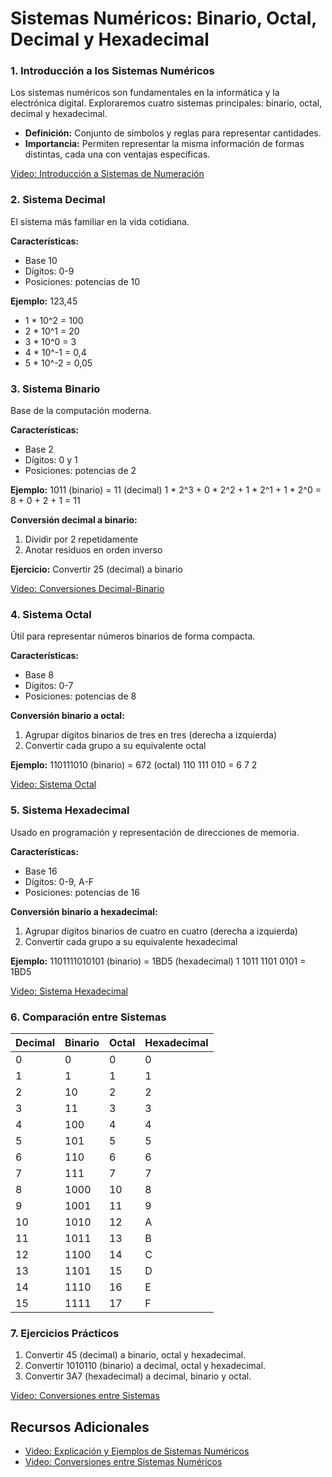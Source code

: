 # Sistemas Numéricos: Binario, Octal, Decimal y Hexadecimal



### 1. Introducción a los Sistemas Numéricos 

Los sistemas numéricos son fundamentales en la informática y la electrónica digital. Exploraremos cuatro sistemas principales: binario, octal, decimal y hexadecimal.

- **Definición:** Conjunto de símbolos y reglas para representar cantidades.
- **Importancia:** Permiten representar la misma información de formas distintas, cada una con ventajas específicas.

[Video: Introducción a Sistemas de Numeración](https://www.youtube.com/watch?v=example1)

### 2. Sistema Decimal 

El sistema más familiar en la vida cotidiana.

**Características:**
- Base 10
- Dígitos: 0-9
- Posiciones: potencias de 10

**Ejemplo:** 123,45
- 1 * 10^2 = 100
- 2 * 10^1 = 20
- 3 * 10^0 = 3
- 4 * 10^-1 = 0,4
- 5 * 10^-2 = 0,05

### 3. Sistema Binario 

Base de la computación moderna.

**Características:**
- Base 2
- Dígitos: 0 y 1
- Posiciones: potencias de 2

**Ejemplo:** 1011 (binario) = 11 (decimal)
1 * 2^3 + 0 * 2^2 + 1 * 2^1 + 1 * 2^0 = 8 + 0 + 2 + 1 = 11

**Conversión decimal a binario:**
1. Dividir por 2 repetidamente
2. Anotar residuos en orden inverso

**Ejercicio:** Convertir 25 (decimal) a binario

[Video: Conversiones Decimal-Binario](https://www.youtube.com/watch?v=example2)

### 4. Sistema Octal 

Útil para representar números binarios de forma compacta.

**Características:**
- Base 8
- Dígitos: 0-7
- Posiciones: potencias de 8

**Conversión binario a octal:**
1. Agrupar dígitos binarios de tres en tres (derecha a izquierda)
2. Convertir cada grupo a su equivalente octal

**Ejemplo:** 110111010 (binario) = 672 (octal)
110 111 010 = 6 7 2

[Video: Sistema Octal](https://www.youtube.com/watch?v=example3)

### 5. Sistema Hexadecimal 

Usado en programación y representación de direcciones de memoria.

**Características:**
- Base 16
- Dígitos: 0-9, A-F
- Posiciones: potencias de 16

**Conversión binario a hexadecimal:**
1. Agrupar dígitos binarios de cuatro en cuatro (derecha a izquierda)
2. Convertir cada grupo a su equivalente hexadecimal

**Ejemplo:** 1101111010101 (binario) = 1BD5 (hexadecimal)
1 1011 1101 0101 = 1BD5

[Video: Sistema Hexadecimal](https://www.youtube.com/watch?v=example4)

### 6. Comparación entre Sistemas 

| Decimal | Binario | Octal | Hexadecimal |
|---------|---------|-------|-------------|
| 0       | 0       | 0     | 0           |
| 1       | 1       | 1     | 1           |
| 2       | 10      | 2     | 2           |
| 3       | 11      | 3     | 3           |
| 4       | 100     | 4     | 4           |
| 5       | 101     | 5     | 5           |
| 6       | 110     | 6     | 6           |
| 7       | 111     | 7     | 7           |
| 8       | 1000    | 10    | 8           |
| 9       | 1001    | 11    | 9           |
| 10      | 1010    | 12    | A           |
| 11      | 1011    | 13    | B           |
| 12      | 1100    | 14    | C           |
| 13      | 1101    | 15    | D           |
| 14      | 1110    | 16    | E           |
| 15      | 1111    | 17    | F           |

### 7. Ejercicios Prácticos 

1. Convertir 45 (decimal) a binario, octal y hexadecimal.
2. Convertir 1010110 (binario) a decimal, octal y hexadecimal.
3. Convertir 3A7 (hexadecimal) a decimal, binario y octal.

[Video: Conversiones entre Sistemas](https://www.youtube.com/watch?v=example5)


## Recursos Adicionales

- [Video: Explicación y Ejemplos de Sistemas Numéricos](https://www.youtube.com/watch?v=example6)
- [Video: Conversiones entre Sistemas Numéricos](https://www.youtube.com/watch?v=example7)

